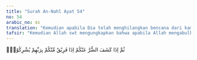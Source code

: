 ```yaml
---
title: "Surah An-Nahl Ayat 54"
no: 54
arabic_no: ٥٤
translation: "Kemudian apabila Dia telah menghilangkan bencana dari kamu, malah sebagian kamu mempersekutukan Tuhan dengan (yang lain)."
tafsir: "Kemudian Allah swt mengungkapkan bahwa apabila Allah mengabulkan permintaan mereka yaitu menghilangkan kesulitan yang dideritanya, mereka segera berbalik mempersekutukan tuhan-tuhan yang lain kepada Allah, dan menyembah patung-patung itu kembali. Mereka tidak mau lagi mensyukuri nikmat yang Allah berikan. Demikianlah tipu daya mereka.\n\nAllah swt berfirman:\n\nDan apabila kamu ditimpa bahaya di lautan, niscaya hilang semua yang (biasa) kamu seru, kecuali Dia. Tetapi ketika Dia menyelamatkan kamu ke daratan, kamu berpaling (dari-Nya). Dan manusia memang selalu ingkar (tidak bersyukur). (al-Isra/17: 67)"
---
```

ثُمَّ اِذَا كَشَفَ الضُّرَّ عَنْكُمْ اِذَا فَرِيْقٌ مِّنْكُمْ بِرَبِّهِمْ يُشْرِكُوْنَۙ